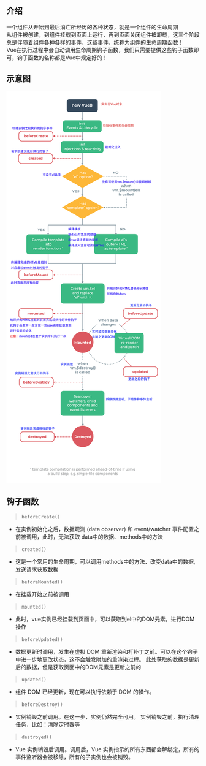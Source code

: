 ## 介绍

一个组件从开始到最后消亡所经历的各种状态，就是一个组件的生命周期
<br/>
从组件被创建，到组件挂载到页面上运行，再到页面关闭组件被卸载，这三个阶段总是伴随着组件各种各样的事件，这些事件，统称为组件的生命周期函数！
<br/>
Vue在执行过程中会自动调用生命周期钩子函数，我们只需要提供这些钩子函数即可，钩子函数的名称都是Vue中规定好的！

## 示意图
![生命周期](../../assets/Lifecycle.png)


## 钩子函数

> `beforeCreate()`
- 在实例初始化之后，数据观测 (data observer) 和 event/watcher 事件配置之前被调用，此时，无法获取 data中的数据、methods中的方法

> `created()`
- 这是一个常用的生命周期，可以调用methods中的方法、改变data中的数据, 发送请求获取数据

> `beforeMounted()`
- 在挂载开始之前被调用

> `mounted()`
- 此时，vue实例已经挂载到页面中，可以获取到el中的DOM元素，进行DOM操作

> `beforeUpdated()`
- 数据更新时调用，发生在虚拟 DOM 重新渲染和打补丁之前。可以在这个钩子中进一步地更改状态，这不会触发附加的重渲染过程。 此处获取的数据是更新后的数据，但是获取页面中的DOM元素是更新之前的

> `updated()`
- 组件 DOM 已经更新，现在可以执行依赖于 DOM 的操作。

> `beforeDestroy()`
- 实例销毁之前调用。在这一步，实例仍然完全可用。 实例销毁之前，执行清理任务，比如：清除定时器等

> `destroyed()`
- Vue 实例销毁后调用。调用后，Vue 实例指示的所有东西都会解绑定，所有的事件监听器会被移除，所有的子实例也会被销毁。


<template>
  <TitleMenu></TitleMenu>
</template>